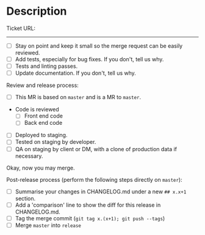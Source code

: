 # Description

<!-- Describe your pull request, and instructions for the reviewer. -->

Ticket URL:

---

<!-- Please tick or remove these as relevant. Provide further details if valuable. Be pragmatic. -->

- [ ] Stay on point and keep it small so the merge request can be easily reviewed.
- [ ] Add tests, especially for bug fixes. If you don't, tell us why.
- [ ] Tests and linting passes.
- [ ] Update documentation. If you don't, tell us why.

Review and release process:

- [ ] This MR is based on `master` and is a MR to `master`.
- Code is reviewed
  - [ ] Front end code
  - [ ] Back end code
- [ ] Deployed to staging.
- [ ] Tested on staging by developer.
- [ ] QA on staging by client or DM, with a clone of production data if necessary.

Okay, now you may merge.

Post-release process (perform the following steps directly on `master`):

- [ ] Summarise your changes in CHANGELOG.md under a new `## x.x+1` section.
- [ ] Add a 'comparison' line to show the diff for this release in CHANGELOG.md.
- [ ] Tag the merge commit (`git tag x.(x+1); git push --tags`)
- [ ] Merge `master` into `release`
